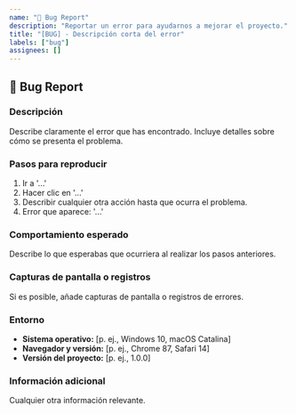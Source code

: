 ```yaml
---
name: "🐛 Bug Report"
description: "Reportar un error para ayudarnos a mejorar el proyecto."
title: "[BUG] - Descripción corta del error"
labels: ["bug"]
assignees: []
---
```


## 🐛 Bug Report

### Descripción

Describe claramente el error que has encontrado. Incluye detalles sobre cómo se presenta el problema.

### Pasos para reproducir

1. Ir a '...'
2. Hacer clic en '...'
3. Describir cualquier otra acción hasta que ocurra el problema.
4. Error que aparece: '...'

### Comportamiento esperado

Describe lo que esperabas que ocurriera al realizar los pasos anteriores.

### Capturas de pantalla o registros

Si es posible, añade capturas de pantalla o registros de errores.

### Entorno

- **Sistema operativo:** [p. ej., Windows 10, macOS Catalina]
- **Navegador y versión:** [p. ej., Chrome 87, Safari 14]
- **Versión del proyecto:** [p. ej., 1.0.0]

### Información adicional

Cualquier otra información relevante.
